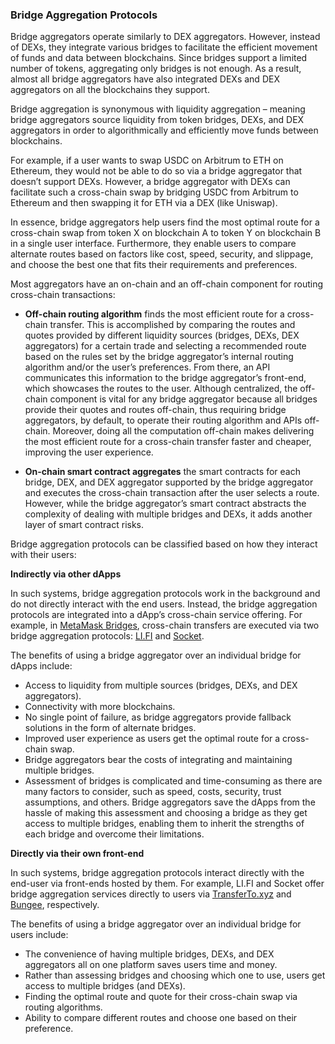 ### Bridge Aggregation Protocols
Bridge aggregators operate similarly to DEX aggregators. However, instead of DEXs, they integrate various bridges to facilitate the efficient movement of funds and data between blockchains. Since bridges support a limited number of tokens, aggregating only bridges is not enough. As a result, almost all bridge aggregators have also integrated DEXs and DEX aggregators on all the blockchains they support.

Bridge aggregation is synonymous with liquidity aggregation – meaning bridge aggregators source liquidity from token bridges, DEXs, and DEX aggregators in order to algorithmically and efficiently move funds between blockchains.

For example, if a user wants to swap USDC on Arbitrum to ETH on Ethereum, they would not be able to do so via a bridge aggregator that doesn’t support DEXs. However, a bridge aggregator with DEXs can facilitate such a cross-chain swap by bridging USDC from Arbitrum to Ethereum and then swapping it for ETH via a DEX (like Uniswap).

In essence, bridge aggregators help users find the most optimal route for a cross-chain swap from token X on blockchain A to token Y on blockchain B in a single user interface. Furthermore, they enable users to compare alternate routes based on factors like cost, speed, security, and slippage, and choose the best one that fits their requirements and preferences.

Most aggregators have an on-chain and an off-chain component for routing cross-chain transactions:

* **Off-chain routing algorithm** finds the most efficient route for a cross-chain transfer. This is accomplished by comparing the routes and quotes provided by different liquidity sources (bridges, DEXs, DEX aggregators) for a certain trade and selecting a recommended route based on the rules set by the bridge aggregator’s internal routing algorithm and/or the user’s preferences. From there, an API communicates this information to the bridge aggregator’s front-end, which showcases the routes to the user. Although centralized, the off-chain component is vital for any bridge aggregator because all bridges provide their quotes and routes off-chain, thus requiring bridge aggregators, by default, to operate their routing algorithm and APIs off-chain. Moreover, doing all the computation off-chain makes delivering the most efficient route for a cross-chain transfer faster and cheaper, improving the user experience.

* **On-chain smart contract aggregates** the smart contracts for each bridge, DEX, and DEX aggregator supported by the bridge aggregator and executes the cross-chain transaction after the user selects a route. However, while the bridge aggregator’s smart contract abstracts the complexity of dealing with multiple bridges and DEXs, it adds another layer of smart contract risks.

Bridge aggregation protocols can be classified based on how they interact with their users:

**Indirectly via other dApps**

In such systems, bridge aggregation protocols work in the background and do not directly interact with the end users. Instead, the bridge aggregation protocols are integrated into a dApp’s cross-chain service offering. For example, in [MetaMask Bridges](https://portfolio.metamask.io/bridge), cross-chain transfers are executed via two bridge aggregation protocols: [LI.FI](https://li.fi/) and [Socket](https://socket.tech/).

The benefits of using a bridge aggregator over an individual bridge for dApps include:

* Access to liquidity from multiple sources (bridges, DEXs, and DEX aggregators).
* Connectivity with more blockchains.
* No single point of failure, as bridge aggregators provide fallback solutions in the form of alternate bridges.
* Improved user experience as users get the optimal route for a cross-chain swap.
* Bridge aggregators bear the costs of integrating and maintaining multiple bridges.
* Assessment of bridges is complicated and time-consuming as there are many factors to consider, such as speed, costs, security, trust assumptions, and others. Bridge aggregators save the dApps from the hassle of making this assessment and choosing a bridge as they get access to multiple bridges, enabling them to inherit the strengths of each bridge and overcome their limitations.

**Directly via their own front-end**

In such systems, bridge aggregation protocols interact directly with the end-user via front-ends hosted by them. For example, LI.FI and Socket offer bridge aggregation services directly to users via [TransferTo.xyz](https://transferto.xyz/swap) and [Bungee](https://bungee.exchange/), respectively.

The benefits of using a bridge aggregator over an individual bridge for users include:

* The convenience of having multiple bridges, DEXs, and DEX aggregators all on one platform saves users time and money.
* Rather than assessing bridges and choosing which one to use, users get access to multiple bridges (and DEXs).
* Finding the optimal route and quote for their cross-chain swap via routing algorithms.
* Ability to compare different routes and choose one based on their preference.
